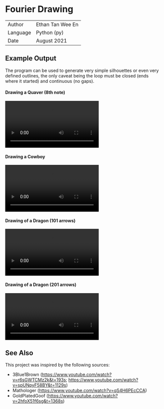 # Fourier Drawing

|                   |                       |
|-------------------|-----------------------|
|   Author          |   Ethan Tan Wee En    |
|   Language        |   Python (py)         |
|   Date            |   August 2021         |

## Example Output

The program can be used to generate very simple silhouettes or even very defined outlines,
the only caveat being the loop must be closed (ends where it started) and continuous (no gaps).

#### Drawing a Quaver (8th note)
![Quaver](https://user-images.githubusercontent.com/71955614/133755140-0cbdde5e-9b81-447e-944d-f61c779fd086.mp4)

#### Drawing a Cowboy
![Cowboy](https://user-images.githubusercontent.com/71955614/133755228-736aec4d-630a-4a4c-8416-448b0944ae7b.mp4)

#### Drawing of a Dragon (101 arrows)
![Dragon 101](https://user-images.githubusercontent.com/71955614/133755304-99b24c5f-af9a-4d3e-ac5a-800c17e355cf.mp4)

#### Drawing of a Dragon (201 arrows)
![Dragon 201](https://user-images.githubusercontent.com/71955614/133755380-198a7cce-9560-4464-b57c-de6984e285b9.mp4)

## See Also

This project was inspired by the following sources:
+   3Blue1Brown (https://www.youtube.com/watch?v=r6sGWTCMz2k&t=193s; https://www.youtube.com/watch?v=spUNpyF58BY&t=1129s)
+   Mathologer (https://www.youtube.com/watch?v=qS4H6PEcCCA)
+   GoldPlatedGoof (https://www.youtube.com/watch?v=2hfoX51f6sg&t=1368s)
